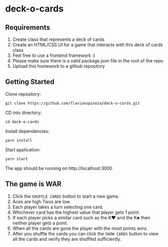 # deck-o-cards

## Requirements

1. Create class that represents a deck of cards
1. Create an HTML/CSS UI for a game that interacts with this deck of cards class
1. Feel free to use a frontend framework :)
1. Please make sure there is a valid package.json file in the root of the repo
1. Upload this homework to a github repository

## Getting Started

Clone repository:

```shell
git clone https://github.com/flavioespinoza/deck-o-cards.git
```

CD into directory:

```shell
cd deck-o-cards
```

Install dependencies:

```shell
yarn install
```

Start application:

```shell
yarn start
```

The app should be running on http://localhost:3000

## The game is WAR

1. Click the `SHUFFLE CARDS` button to start a new game.
1. Aces are high Twos are low.
1. Each player takes a turn selecting one card.
1. Whichever card has the highest value that player gets 1 point.
1. If each player picks a similar card such as the K♥ and the K♣ then neither player gets a point.
1. When all the cards are gone the player with the most points wins.
1. After you shuffle the cards you can click the `SHOW CARDS` button to view all the cards and verify they are shuffled sufficiently.
